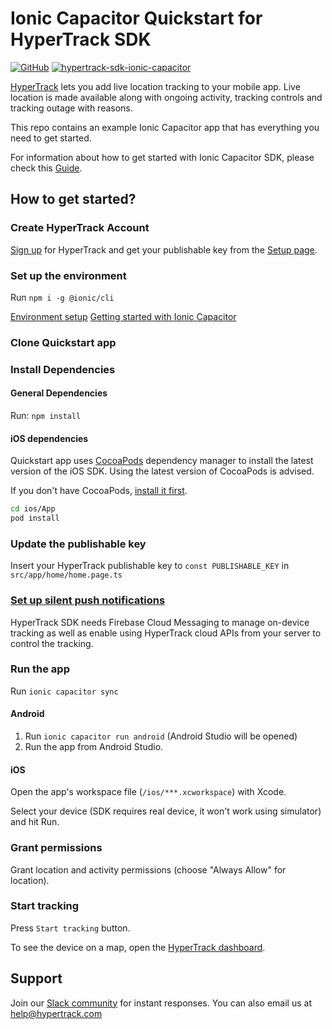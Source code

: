 # Ionic Capacitor Quickstart for HyperTrack SDK

[![GitHub](https://img.shields.io/github/license/hypertrack/quickstart-ionic-capacitor?color=orange)](./LICENSE)
[![hypertrack-sdk-ionic-capacitor](https://img.shields.io/badge/hypertrack_sdk_ionic_capacitor-1.0.0-brightgreen.svg)](https://github.com/hypertrack/sdk-ionic-capacitor)

[HyperTrack](https://www.hypertrack.com/) lets you add live location tracking to your mobile app. Live location is made available along with ongoing activity, tracking controls and tracking outage with reasons. 

This repo contains an example Ionic Capacitor app that has everything you need to get started.

For information about how to get started with Ionic Capacitor SDK, please check this [Guide](https://www.hypertrack.com/docs/install-sdk-ionic-capacitor).

## How to get started?

### Create HyperTrack Account

[Sign up](https://dashboard.hypertrack.com/signup) for HyperTrack and get your publishable key from the [Setup page](https://dashboard.hypertrack.com/setup).

### Set up the environment

Run
`npm i -g @ionic/cli`

[Environment setup](https://capacitorjs.com/docs/getting-started/environment-setup)
[Getting started with Ionic Capacitor](https://capacitorjs.com/docs/getting-started/with-ionic)

### Clone Quickstart app

### Install Dependencies

#### General Dependencies

Run:
`npm install`

#### iOS dependencies

Quickstart app uses [CocoaPods](https://cocoapods.org/) dependency manager to install the latest version of the iOS SDK. Using the latest version of CocoaPods is advised.

If you don't have CocoaPods, [install it first](https://guides.cocoapods.org/using/getting-started.html#installation).

```sh
cd ios/App
pod install
```

### Update the publishable key

Insert your HyperTrack publishable key to `const PUBLISHABLE_KEY` in `src/app/home/home.page.ts`

### [Set up silent push notifications](https://hypertrack.com/docs/install-sdk-ionic-capacitor/#set-up-silent-push-notifications)

HyperTrack SDK needs Firebase Cloud Messaging to manage on-device tracking as well as enable using HyperTrack cloud APIs from your server to control the tracking.

### Run the app

Run
```ionic capacitor sync```

#### Android

1. Run
`ionic capacitor run android` 
(Android Studio will be opened)
2. Run the app from Android Studio.

#### iOS

Open the app's workspace file (`/ios/***.xcworkspace`) with Xcode. 

Select your device (SDK requires real device, it won't work using simulator) and hit Run.

### Grant permissions

Grant location and activity permissions (choose "Always Allow" for location).

### Start tracking

Press `Start tracking` button.

To see the device on a map, open the [HyperTrack dashboard](https://dashboard.hypertrack.com/).

## Support

Join our [Slack community](https://join.slack.com/t/hypertracksupport/shared_invite/enQtNDA0MDYxMzY1MDMxLTdmNDQ1ZDA1MTQxOTU2NTgwZTNiMzUyZDk0OThlMmJkNmE0ZGI2NGY2ZGRhYjY0Yzc0NTJlZWY2ZmE5ZTA2NjI) for instant responses. You can also email us at help@hypertrack.com
